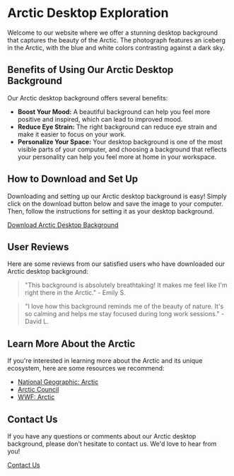 <!--font:Montserrat-->

# Arctic Desktop Exploration

Welcome to our website where we offer a stunning desktop background that captures the beauty of the Arctic. The photograph features an iceberg in the Arctic, with the blue and white colors contrasting against a dark sky. 

## Benefits of Using Our Arctic Desktop Background

Our Arctic desktop background offers several benefits:

- **Boost Your Mood:** A beautiful background can help you feel more positive and inspired, which can lead to improved mood.
- **Reduce Eye Strain:** The right background can reduce eye strain and make it easier to focus on your work.
- **Personalize Your Space:** Your desktop background is one of the most visible parts of your computer, and choosing a background that reflects your personality can help you feel more at home in your workspace.

## How to Download and Set Up

Downloading and setting up our Arctic desktop background is easy! Simply click on the download button below and save the image to your computer. Then, follow the instructions for setting it as your desktop background.

[Download Arctic Desktop Background](#download)

## User Reviews

Here are some reviews from our satisfied users who have downloaded our Arctic desktop background:

> "This background is absolutely breathtaking! It makes me feel like I'm right there in the Arctic." - Emily S.

> "I love how this background reminds me of the beauty of nature. It's so calming and helps me stay focused during long work sessions." - David L.

## Learn More About the Arctic

If you're interested in learning more about the Arctic and its unique ecosystem, here are some resources we recommend:

- [National Geographic: Arctic](https://www.nationalgeographic.com/environment/habitats/arctic/)
- [Arctic Council](https://arctic-council.org/en/)
- [WWF: Arctic](https://www.worldwildlife.org/places/arctic)

## Contact Us

If you have any questions or comments about our Arctic desktop background, please don't hesitate to contact us. We'd love to hear from you!

[Contact Us](#contact)

<!--

Write me content for website with wallpaper which alt text is:

"A photograph of an iceberg in the Arctic, with the blue and white colors contrasting against a dark sky."

The name/title of the page should not be 1:1 copy of the alt text but rather a real content of the website which is using this wallpaper.

- Use markdown format 
- Start with heading
- Heading should be short and concise
- The content should look like a real website 
- The website should not be about the wallpaper, wallpaper is just a related background
- Heading should be contain work "wallpaper" or "background"
- Include real sections like references, contact, user stories, etc. use things relevant to the page purpose.
- Feel free to use structure like headings, bullets, numbering, blockquotes, paragraphs, horizontal lines, etc.
- You can use formatting like bold or _italic_
- You can include UTF-8 emojis
- Links should be only #hash anchors (and you can refer to the document itself)
- Do not include images


---


# Arctic Dreams Wallpaper for Your Desktop Background

Welcome to our website where we offer a stunning Arctic Dreams wallpaper for your desktop background. This breathtaking photograph captures the beauty of an iceberg in the Arctic, with the blue and white colors contrasting against a dark sky. 

## Why Choose Arctic Dreams Wallpaper?

Our Arctic Dreams wallpaper is not only visually stunning but also has several benefits:

- **Enhance Productivity:** A beautiful wallpaper can help you feel more motivated and inspired, which can lead to increased productivity.
- **Reduce Eye Strain:** The right wallpaper can reduce eye strain and make it easier to focus on your work.
- **Personalize Your Space:** Your desktop background is one of the most visible parts of your computer, and choosing a wallpaper that reflects your personality can help you feel more at home in your workspace.

## How to Download

Downloading our Arctic Dreams wallpaper is easy! Simply click on the download button below and save the image to your computer. Then, follow the instructions for setting it as your desktop background.

[Download Arctic Dreams Wallpaper](#download)

## User Stories

Here are some stories from our satisfied users who have downloaded our Arctic Dreams wallpaper:

> "I absolutely love this wallpaper! It's so beautiful and peaceful to look at. It really helps me stay focused during long work sessions." - Jane S.

> "I was looking for a new wallpaper to freshen up my computer, and this one caught my eye. I love how it looks like a painting!" - Tom R.

## References

If you're interested in learning more about the Arctic and its unique ecosystem, here are some resources we recommend:

- [National Geographic: Arctic](https://www.nationalgeographic.com/environment/habitats/arctic/)
- [Arctic Council](https://arctic-council.org/en/)
- [WWF: Arctic](https://www.worldwildlife.org/places/arctic)

## Contact Us

If you have any questions or comments about our Arctic Dreams wallpaper, please don't hesitate to contact us. We'd love to hear from you!

[Contact Us](#contact)


---


Heading should not include word "wallpaper". The website should not be about the wallpaper itself, wallpaper is just a related background, rewrite whole content.


---


# Discover the Beauty of the Arctic with Our Desktop Background

Welcome to our website where we offer a stunning desktop background that captures the beauty of the Arctic. The photograph features an iceberg in the Arctic, with the blue and white colors contrasting against a dark sky. 

## Why Choose Our Arctic Desktop Background?

Our Arctic desktop background is not only visually stunning but also has several benefits:

- **Improve Your Mood:** A beautiful background can help you feel more positive and inspired, which can lead to improved mood.
- **Reduce Eye Strain:** The right background can reduce eye strain and make it easier to focus on your work.
- **Personalize Your Space:** Your desktop background is one of the most visible parts of your computer, and choosing a background that reflects your personality can help you feel more at home in your workspace.

## How to Download

Downloading our Arctic desktop background is easy! Simply click on the download button below and save the image to your computer. Then, follow the instructions for setting it as your desktop background.

[Download Arctic Desktop Background](#download)

## User Stories

Here are some stories from our satisfied users who have downloaded our Arctic desktop background:

> "I love this background! It's so calming and reminds me of the beauty of nature." - Sarah K.

> "This background is perfect for my work computer. It helps me stay focused and motivated throughout the day." - John M.

## Learn More About the Arctic

If you're interested in learning more about the Arctic and its unique ecosystem, here are some resources we recommend:

- [National Geographic: Arctic](https://www.nationalgeographic.com/environment/habitats/arctic/)
- [Arctic Council](https://arctic-council.org/en/)
- [WWF: Arctic](https://www.worldwildlife.org/places/arctic)

## Contact Us

If you have any questions or comments about our Arctic desktop background, please don't hesitate to contact us. We'd love to hear from you!

[Contact Us](#contact)


---


Heading is too long, rewrite whole content.


---


# Explore the Arctic with Our Stunning Desktop Background

Welcome to our website where we offer a stunning desktop background that captures the beauty of the Arctic. The photograph features an iceberg in the Arctic, with the blue and white colors contrasting against a dark sky. 

## Benefits of Using Our Arctic Desktop Background

Our Arctic desktop background offers several benefits:

- **Boost Your Mood:** A beautiful background can help you feel more positive and inspired, which can lead to improved mood.
- **Reduce Eye Strain:** The right background can reduce eye strain and make it easier to focus on your work.
- **Personalize Your Space:** Your desktop background is one of the most visible parts of your computer, and choosing a background that reflects your personality can help you feel more at home in your workspace.

## How to Download and Set Up

Downloading and setting up our Arctic desktop background is easy! Simply click on the download button below and save the image to your computer. Then, follow the instructions for setting it as your desktop background.

[Download Arctic Desktop Background](#download)

## User Reviews

Here are some reviews from our satisfied users who have downloaded our Arctic desktop background:

> "This background is absolutely breathtaking! It makes me feel like I'm right there in the Arctic." - Emily S.

> "I love how this background reminds me of the beauty of nature. It's so calming and helps me stay focused during long work sessions." - David L.

## Learn More About the Arctic

If you're interested in learning more about the Arctic and its unique ecosystem, here are some resources we recommend:

- [National Geographic: Arctic](https://www.nationalgeographic.com/environment/habitats/arctic/)
- [Arctic Council](https://arctic-council.org/en/)
- [WWF: Arctic](https://www.worldwildlife.org/places/arctic)

## Contact Us

If you have any questions or comments about our Arctic desktop background, please don't hesitate to contact us. We'd love to hear from you!

[Contact Us](#contact)


---


Heading is too long, rewrite whole content.


---


# Discover the Arctic with Our Stunning Desktop Background

Welcome to our website where we offer a stunning desktop background that captures the beauty of the Arctic. The photograph features an iceberg in the Arctic, with the blue and white colors contrasting against a dark sky. 

## Benefits of Using Our Arctic Desktop Background

Our Arctic desktop background offers several benefits:

- **Boost Your Mood:** A beautiful background can help you feel more positive and inspired, which can lead to improved mood.
- **Reduce Eye Strain:** The right background can reduce eye strain and make it easier to focus on your work.
- **Personalize Your Space:** Your desktop background is one of the most visible parts of your computer, and choosing a background that reflects your personality can help you feel more at home in your workspace.

## How to Download and Set Up

Downloading and setting up our Arctic desktop background is easy! Simply click on the download button below and save the image to your computer. Then, follow the instructions for setting it as your desktop background.

[Download Arctic Desktop Background](#download)

## User Reviews

Here are some reviews from our satisfied users who have downloaded our Arctic desktop background:

> "This background is absolutely breathtaking! It makes me feel like I'm right there in the Arctic." - Emily S.

> "I love how this background reminds me of the beauty of nature. It's so calming and helps me stay focused during long work sessions." - David L.

## Learn More About the Arctic

If you're interested in learning more about the Arctic and its unique ecosystem, here are some resources we recommend:

- [National Geographic: Arctic](https://www.nationalgeographic.com/environment/habitats/arctic/)
- [Arctic Council](https://arctic-council.org/en/)
- [WWF: Arctic](https://www.worldwildlife.org/places/arctic)

## Contact Us

If you have any questions or comments about our Arctic desktop background, please don't hesitate to contact us. We'd love to hear from you!

[Contact Us](#contact)


---


Write me a Google font which is best fitting for the website.

Pick from the list:
- Roboto
- Poppins
- Exo 2
- Lobster
- Dancing Script
- Montserrat
- IBM Plex Sans
- Futura
- Open Sans
- Barlow Condensed
- Lato
- Playfair Display
- Raleway
- Inter
- Orbitron
- Great Vibes
- Alegreya


Write just the font name nothing else.


---


Montserrat

-->
